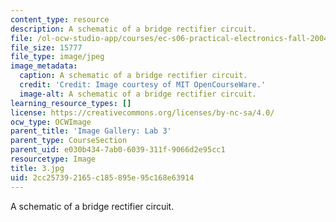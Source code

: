 ```yaml
---
content_type: resource
description: A schematic of a bridge rectifier circuit.
file: /ol-ocw-studio-app/courses/ec-s06-practical-electronics-fall-2004/2cc257392165c185895e95c168e63914_3.jpg
file_size: 15777
file_type: image/jpeg
image_metadata:
  caption: A schematic of a bridge rectifier circuit.
  credit: 'Credit: Image courtesy of MIT OpenCourseWare.'
  image-alt: A schematic of a bridge rectifier circuit.
learning_resource_types: []
license: https://creativecommons.org/licenses/by-nc-sa/4.0/
ocw_type: OCWImage
parent_title: 'Image Gallery: Lab 3'
parent_type: CourseSection
parent_uid: e030b434-7ab0-6039-311f-9066d2e95cc1
resourcetype: Image
title: 3.jpg
uid: 2cc25739-2165-c185-895e-95c168e63914
---
```

A schematic of a bridge rectifier circuit.
